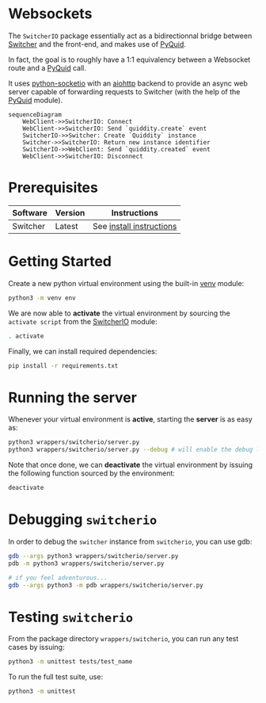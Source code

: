 Websockets
======

The `SwitcherIO` package essentially act as a bidirectionnal bridge between [Switcher](https://gitlab.com/nicobou/switcher) and the front-end, and makes use of [PyQuid](../../doc/python-scripting.md).

In fact, the goal is to roughly have a 1:1 equivalency between a Websocket route and a [PyQuid](../../doc/python-scripting.md) call.

It uses [python-socketio](https://python-socketio.readthedocs.io/en/latest/) with an [aiohttp](https://docs.aiohttp.org/en/stable/) backend to provide an async web server capable of forwarding requests to Switcher (with the help of the [PyQuid](../../doc/python-scripting.md) module).

```mermaid
sequenceDiagram
    WebClient->>SwitcherIO: Connect
    WebClient->>SwitcherIO: Send `quiddity.create` event
    SwitcherIO->>Switcher: Create `Quiddity` instance
    Switcher->>SwitcherIO: Return new instance identifier
    SwitcherIO->>WebClient: Send `quiddity.created` event
    WebClient->>SwitcherIO: Disconnect
```

# Prerequisites

| Software  | Version | Instructions
|-----------|---------|-------------
| Switcher  | Latest  | See [install instructions](../../doc/INSTALL.md)

# Getting Started

Create a new python virtual environment using the built-in [venv](https://docs.python.org/3.8/library/venv.html) module:

```bash
python3 -m venv env
```

We are now able to **activate** the virtual environment by sourcing the `activate script` from the [SwitcherIO]() module:

```bash
. activate
```

Finally, we can install required dependencies:

```bash
pip install -r requirements.txt
```

# Running the server

Whenever your virtual environment is **active**, starting the **server** is as easy as:

```bash
python3 wrappers/switcherio/server.py
python3 wrappers/switcherio/server.py --debug # will enable the debug logs
```

Note that once done, we can **deactivate** the virtual environment by issuing the following function sourced by the environment:

```bash
deactivate
```

# Debugging `switcherio`

In order to debug the `switcher` instance from `switcherio`, you can use gdb:

```bash
gdb --args python3 wrappers/switcherio/server.py
pdb -m python3 wrappers/switcherio/server.py

# if you feel adventurous...
gdb --args python3 -m pdb wrappers/switcherio/server.py
```

# Testing `switcherio`

From the package directory `wrappers/switcherio`, you can run any test cases by issuing:

```bash
python3 -m unittest tests/test_name
```

To run the full test suite, use:

```bash
python3 -m unittest
```
